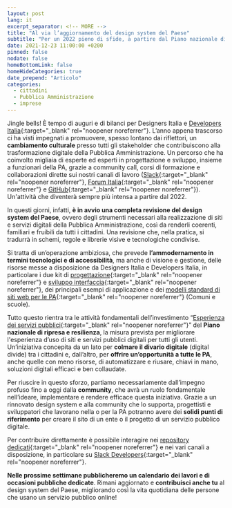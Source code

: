 ```yaml
---
layout: post
lang: it
excerpt_separator: <!-- MORE -->
title: "Al via l’aggiornamento del design system del Paese"
subtitle: "Per un 2022 pieno di sfide, a partire dal Piano nazionale di ripresa e resilienza"
date: 2021-12-23 11:00:00 +0200
pinned: false
nodate: false
homeBottomLink: false
homeHideCategories: true
date_prepend: "Articolo"
categories:
  - cittadini
  - Pubblica Amministrazione
  - imprese
---
```


<!-- MORE -->
Jingle bells! È tempo di auguri e di bilanci per Designers Italia e [Developers Italia](https://developers.italia.it/){:target="_blank" rel="noopener noreferrer"}. L’anno appena trascorso ci ha visti impegnati a promuovere, spesso lontano dai riflettori, un **cambiamento culturale** presso tutti gli stakeholder che contribuiscono alla trasformazione digitale della Pubblica Amministrazione. Un percorso che ha coinvolto migliaia di esperte ed esperti in progettazione e sviluppo, insieme a funzionari della PA, grazie a community call, corsi di formazione e collaborazioni dirette sui nostri canali di lavoro ([Slack](https://slack.developers.italia.it){:target="_blank" rel="noopener noreferrer"}, [Forum Italia](https://forum.italia.it){:target="_blank" rel="noopener noreferrer"} e [GitHub](https://github.com/italia){:target="_blank" rel="noopener noreferrer"}). Un'attività che diventerà sempre più intensa a partire dal 2022. 

In questi giorni, infatti, **è in avvio una completa revisione del design system del Paese**, ovvero degli strumenti necessari alla realizzazione di siti e servizi digitali della Pubblica Amministrazione, così da renderli coerenti, familiari e fruibili da tutti i cittadini. Una revisione che, nella pratica, si tradurrà in schemi, regole e librerie visive e tecnologiche condivise. 

Si tratta di un’operazione ambiziosa, che prevede **l’ammodernamento in termini tecnologici e di accessibilità**, ma anche di visione e gestione, delle risorse messe a disposizione da Designers Italia e Developers Italia, in particolare i due kit di [progettazione](http://designers.italia.it/kit/progettazione-interfaccia/){:target="_blank" rel="noopener noreferrer"} e [sviluppo interfaccia](https://designers.italia.it/kit/sviluppo-interfaccia/){:target="_blank" rel="noopener noreferrer"}, dei principali esempi di applicazione e dei [modelli standard di siti web per le PA](https://designers.italia.it/modelli/){:target="_blank" rel="noopener noreferrer"} (Comuni e scuole).

Tutto questo rientra tra le attività fondamentali dell’investimento “[Esperienza dei servizi pubblici](https://padigitale2026.gov.it/misure/#esp-serv-pubb){:target="_blank" rel="noopener noreferrer"}” del **Piano nazionale di ripresa e resilienza**, la misura prevista per migliorare l'esperienza d’uso di siti e servizi pubblici digitali per tutti gli utenti. Un’iniziativa concepita da un lato per **colmare il divario digitale** (digital divide) tra i cittadini e, dall’altro, per **offrire un’opportunità a tutte le PA**, anche quelle con meno risorse, di automatizzare e riusare, chiavi in mano, soluzioni digitali efficaci e ben collaudate.

Per riuscire in questo sforzo, partiamo necessariamente dall’impegno profuso fino a oggi dalla **community**, che avrà un ruolo fondamentale nell’ideare, implementare e rendere efficace questa iniziativa. Grazie a un rinnovato design system e alla community che lo supporta, progettisti e sviluppatori che lavorano nella o per la PA potranno avere dei **solidi punti di riferimento** per creare il sito di un ente o il progetto di un servizio pubblico digitale.

Per contribuire direttamente è possibile interagire nei [repository dedicati](https://github.com/italia/bootstrap-italia/issues){:target="_blank" rel="noopener noreferrer"} e nei vari canali a disposizione, in particolare su [Slack Developers](https://slack.developers.italia.it/){:target="_blank" rel="noopener noreferrer"}. 

**Nelle prossime settimane pubblicheremo un calendario dei lavori e di occasioni pubbliche dedicate**. Rimani aggiornato e **contribuisci anche tu** al design system del Paese, migliorando così la vita quotidiana delle persone che usano un servizio pubblico online!
